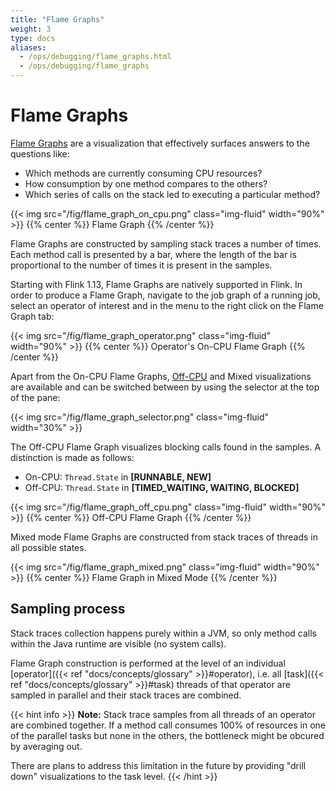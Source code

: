```yaml
---
title: "Flame Graphs"
weight: 3
type: docs
aliases:
  - /ops/debugging/flame_graphs.html
  - /ops/debugging/flame_graphs
---
```

<!--
Licensed to the Apache Software Foundation (ASF) under one
or more contributor license agreements.  See the NOTICE file
distributed with this work for additional information
regarding copyright ownership.  The ASF licenses this file
to you under the Apache License, Version 2.0 (the
"License"); you may not use this file except in compliance
with the License.  You may obtain a copy of the License at

  http://www.apache.org/licenses/LICENSE-2.0

Unless required by applicable law or agreed to in writing,
software distributed under the License is distributed on an
"AS IS" BASIS, WITHOUT WARRANTIES OR CONDITIONS OF ANY
KIND, either express or implied.  See the License for the
specific language governing permissions and limitations
under the License.
-->

# Flame Graphs

[Flame Graphs](http://www.brendangregg.com/flamegraphs.html) are a visualization that effectively surfaces answers to the questions like:
- Which methods are currently consuming CPU resources?
- How consumption by one method compares to the others?
- Which series of calls on the stack led to executing a particular method?

{{< img src="/fig/flame_graph_on_cpu.png" class="img-fluid" width="90%" >}}
{{% center %}}
Flame Graph
{{% /center %}}

Flame Graphs are constructed by sampling stack traces a number of times. Each method call is presented by a bar, where the length of the bar is proportional to the number of times it is present in the samples.

Starting with Flink 1.13, Flame Graphs are natively supported in Flink. In order to produce a Flame Graph, navigate to the job graph of a running job, select an operator of interest and in the menu to the right click on the Flame Graph tab:  

{{< img src="/fig/flame_graph_operator.png" class="img-fluid" width="90%" >}}
{{% center %}}
Operator's On-CPU Flame Graph
{{% /center %}}

Apart from the On-CPU Flame Graphs, [Off-CPU](http://www.brendangregg.com/FlameGraphs/offcpuflamegraphs.html) and Mixed visualizations are available and can be switched between by using the selector at the top of the pane:

{{< img src="/fig/flame_graph_selector.png" class="img-fluid" width="30%" >}}

The Off-CPU Flame Graph visualizes blocking calls found in the samples. A distinction is made as follows:
- On-CPU: `Thread.State` in **[RUNNABLE, NEW]**
- Off-CPU: `Thread.State` in **[TIMED_WAITING, WAITING, BLOCKED]**

{{< img src="/fig/flame_graph_off_cpu.png" class="img-fluid" width="90%" >}}
{{% center %}}
Off-CPU Flame Graph
{{% /center %}}

Mixed mode Flame Graphs are constructed from stack traces of threads in all possible states.

{{< img src="/fig/flame_graph_mixed.png" class="img-fluid" width="90%" >}}
{{% center %}}
Flame Graph in Mixed Mode
{{% /center %}}

##  Sampling process

Stack traces collection happens purely within a JVM, so only method calls within the Java runtime are visible (no system calls).

Flame Graph construction is performed at the level of an individual [operator]({{< ref "docs/concepts/glossary" >}}#operator), i.e. all [task]({{< ref "docs/concepts/glossary" >}}#task) threads of that operator are sampled in parallel and their stack traces are combined. 



{{< hint info >}}
**Note:** 
Stack trace samples from all threads of an operator are combined together. If a method call consumes 100%  of resources in one of the parallel tasks but none in the others, the bottleneck might be obcured by averaging out.   

There are plans to address this limitation in the future by providing "drill down" visualizations to the task level.
{{< /hint >}}

